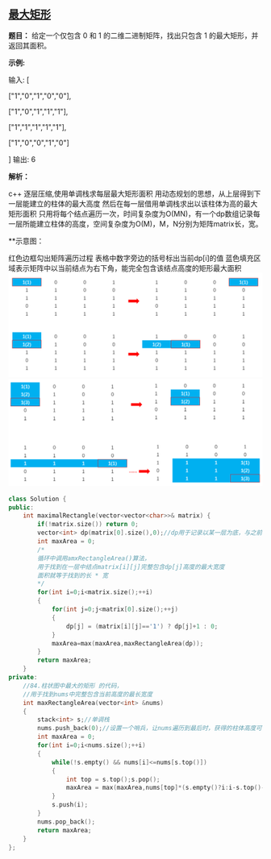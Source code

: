 

## [最大矩形](https://leetcode-cn.com/problems/maximal-rectangle/)

**题目：**
给定一个仅包含 0 和 1 的二维二进制矩阵，找出只包含 1 的最大矩形，并返回其面积。

**示例:**

输入:
[

  ["1","0","1","0","0"],

  ["1","0","1","1","1"],

  ["1","1","1","1","1"],

  ["1","0","0","1","0"]

]
输出: 6

**解析：**

c++ 逐层压缩,使用单调栈求每层最大矩形面积
用动态规划的思想，从上层得到下一层能建立的柱体的最大高度
然后在每一层借用单调栈求出以该柱体为高的最大矩形面积
只用将每个结点遍历一次，时间复杂度为O(MN)，有一个dp数组记录每一层所能建立柱体的高度，空间复杂度为O(M)，M，N分别为矩阵matrix长，宽。

**示意图：

红色边框勾出矩阵遍历过程
表格中数字旁边的括号标出当前dp[i]的值
蓝色填充区域表示矩阵中以当前结点为右下角，能完全包含该结点高度的矩形最大面积
![Alt text](./pictures/1560583596590.png)
![Alt text](./pictures/1560584166456.png)

```cpp
class Solution {
public:
    int maximalRectangle(vector<vector<char>>& matrix) {
        if(!matrix.size()) return 0;
        vector<int> dp(matrix[0].size(),0);//dp用于记录以某一层为底，与之前的所有上层可以形成的连续高度
        int maxArea = 0;
        /*
        循环中调用amxRectangleArea()算法，
        用于找到在一层中结点matrix[i][j]完整包含dp[j]高度的最大宽度
        面积就等于找到的长 * 宽
        */
        for(int i=0;i<matrix.size();++i)
        {
            for(int j=0;j<matrix[0].size();++j)
            {
                dp[j] = (matrix[i][j]=='1') ? dp[j]+1 : 0;
            }
            maxArea=max(maxArea,maxRectangleArea(dp));
        }
        return maxArea;
    }
private:
    //84.柱状图中最大的矩形 的代码，
    //用于找到nums中完整包含当前高度的最长宽度
    int maxRectangleArea(vector<int> &nums)
    {
        stack<int> s;//单调栈
        nums.push_back(0);//设置一个哨兵，让nums遍历到最后时，获得的柱体高度可让单调栈前面的所有元素出栈
        int maxArea = 0;
        for(int i=0;i<nums.size();++i)
        {
            while(!s.empty() && nums[i]<=nums[s.top()])
            {
                int top = s.top();s.pop();
                maxArea = max(maxArea,nums[top]*(s.empty()?i:i-s.top()-1));
            }
            s.push(i);
        }
        nums.pop_back();
        return maxArea;
    }
};
```

